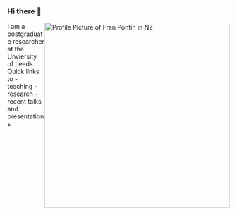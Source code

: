 ### Hi there 👋
<!----![alt text](https://francescapontin.github.io/assets/images/6666ebe8-cf33-4a4c-9fcc-ad1f90d73ed8-1-105-c-676x675.jpg)-->

<img style="float: right;" src="https://francescapontin.github.io/assets/images/6666ebe8-cf33-4a4c-9fcc-ad1f90d73ed8-1-105-c-676x675.jpg" alt="Profile Picture of Fran Pontin in NZ" height=420 width=420>
I am a postgraduate researcher at the Unviersity of Leeds.
Quick links to
- teaching
- research
- recent talks and presentations


<!--
**FrancescaPontin/FrancescaPontin** is a ✨ _special_ ✨ repository because its `README.md` (this file) appears on your GitHub profile.


